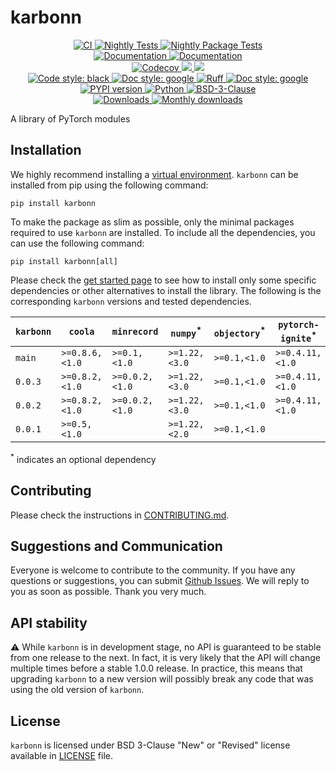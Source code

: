 # karbonn

<p align="center">
    <a href="https://github.com/durandtibo/karbonn/actions">
        <img alt="CI" src="https://github.com/durandtibo/karbonn/workflows/CI/badge.svg">
    </a>
    <a href="https://github.com/durandtibo/karbonn/actions">
        <img alt="Nightly Tests" src="https://github.com/durandtibo/karbonn/workflows/Nightly%20Tests/badge.svg">
    </a>
    <a href="https://github.com/durandtibo/karbonn/actions">
        <img alt="Nightly Package Tests" src="https://github.com/durandtibo/karbonn/workflows/Nightly%20Package%20Tests/badge.svg">
    </a>
    <br/>
    <a href="https://durandtibo.github.io/karbonn/">
        <img alt="Documentation" src="https://github.com/durandtibo/karbonn/workflows/Documentation%20(stable)/badge.svg">
    </a>
    <a href="https://durandtibo.github.io/karbonn/">
        <img alt="Documentation" src="https://github.com/durandtibo/karbonn/workflows/Documentation%20(unstable)/badge.svg">
    </a>
    <br/>
    <a href="https://codecov.io/gh/durandtibo/karbonn">
        <img alt="Codecov" src="https://codecov.io/gh/durandtibo/karbonn/branch/main/graph/badge.svg">
    </a>
    <a href="https://codeclimate.com/github/durandtibo/karbonn/maintainability">
        <img src="https://api.codeclimate.com/v1/badges/1d66f4218d5da81c2ed0/maintainability" />
    </a>
    <a href="https://codeclimate.com/github/durandtibo/karbonn/test_coverage">
        <img src="https://api.codeclimate.com/v1/badges/1d66f4218d5da81c2ed0/test_coverage" />
    </a>
    <br/>
    <a href="https://github.com/psf/black">
        <img  alt="Code style: black" src="https://img.shields.io/badge/code%20style-black-000000.svg">
    </a>
    <a href="https://google.github.io/styleguide/pyguide.html#s3.8-comments-and-docstrings">
        <img  alt="Doc style: google" src="https://img.shields.io/badge/%20style-google-3666d6.svg">
    </a>
    <a href="https://github.com/astral-sh/ruff">
        <img src="https://img.shields.io/endpoint?url=https://raw.githubusercontent.com/astral-sh/ruff/main/assets/badge/v2.json" alt="Ruff" style="max-width:100%;">
    </a>
    <a href="https://github.com/guilatrova/tryceratops">
        <img  alt="Doc style: google" src="https://img.shields.io/badge/try%2Fexcept%20style-tryceratops%20%F0%9F%A6%96%E2%9C%A8-black">
    </a>
    <br/>
    <a href="https://pypi.org/project/karbonn/">
        <img alt="PYPI version" src="https://img.shields.io/pypi/v/karbonn">
    </a>
    <a href="https://pypi.org/project/karbonn/">
        <img alt="Python" src="https://img.shields.io/pypi/pyversions/karbonn.svg">
    </a>
    <a href="https://opensource.org/licenses/BSD-3-Clause">
        <img alt="BSD-3-Clause" src="https://img.shields.io/pypi/l/karbonn">
    </a>
    <br/>
    <a href="https://pepy.tech/project/karbonn">
        <img  alt="Downloads" src="https://static.pepy.tech/badge/karbonn">
    </a>
    <a href="https://pepy.tech/project/karbonn">
        <img  alt="Monthly downloads" src="https://static.pepy.tech/badge/karbonn/month">
    </a>
    <br/>
</p>

A library of PyTorch modules

## Installation

We highly recommend installing
a [virtual environment](https://packaging.python.org/guides/installing-using-pip-and-virtual-environments/).
`karbonn` can be installed from pip using the following command:

```shell
pip install karbonn
```

To make the package as slim as possible, only the minimal packages required to use `karbonn` are
installed.
To include all the dependencies, you can use the following command:

```shell
pip install karbonn[all]
```

Please check the [get started page](https://durandtibo.github.io/karbonn/get_started) to see how to
install only some specific dependencies or other alternatives to install the library.
The following is the corresponding `karbonn` versions and tested dependencies.

| `karbonn` | `coola`        | `minrecord`    | `numpy`<sup>*</sup> | `objectory`<sup>*</sup> | `pytorch-ignite`<sup>*</sup> | `tabulate`<sup>*</sup> | `torch`       | `python`      |
|-----------|----------------|----------------|---------------------|-------------------------|------------------------------|------------------------|---------------|---------------|
| `main`    | `>=0.8.6,<1.0` | `>=0.1,<1.0`   | `>=1.22,<3.0`       | `>=0.1,<1.0`            | `>=0.4.11,<1.0`              | `>=0.9,<0.10`          | `>=2.0,<3.0`  | `>=3.9,<3.14` |
| `0.0.3`   | `>=0.8.2,<1.0` | `>=0.0.2,<1.0` | `>=1.22,<3.0`       | `>=0.1,<1.0`            | `>=0.4.11,<1.0`              | `>=0.9,<0.10`          | `>=1.12,<3.0` | `>=3.9,<3.13` |
| `0.0.2`   | `>=0.8.2,<1.0` | `>=0.0.2,<1.0` | `>=1.22,<3.0`       | `>=0.1,<1.0`            | `>=0.4.11,<1.0`              | `>=0.9,<0.10`          | `>=1.12,<3.0` | `>=3.9,<3.13` |
| `0.0.1`   | `>=0.5,<1.0`   |                | `>=1.22,<2.0`       | `>=0.1,<1.0`            |                              | `>=0.9,<0.10`          | `>=1.10,<3.0` | `>=3.9,<3.13` |

<sup>*</sup> indicates an optional dependency

## Contributing

Please check the instructions in [CONTRIBUTING.md](.github/CONTRIBUTING.md).

## Suggestions and Communication

Everyone is welcome to contribute to the community.
If you have any questions or suggestions, you can
submit [Github Issues](https://github.com/durandtibo/karbonn/issues).
We will reply to you as soon as possible. Thank you very much.

## API stability

:warning: While `karbonn` is in development stage, no API is guaranteed to be stable from one
release to the next.
In fact, it is very likely that the API will change multiple times before a stable 1.0.0 release.
In practice, this means that upgrading `karbonn` to a new version will possibly break any code that
was using the old version of `karbonn`.

## License

`karbonn` is licensed under BSD 3-Clause "New" or "Revised" license available in [LICENSE](LICENSE)
file.
